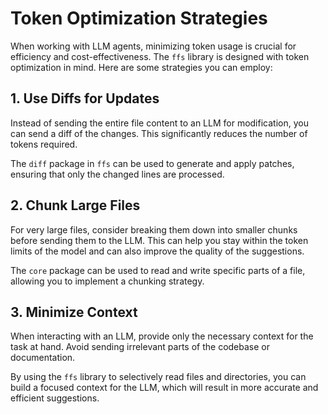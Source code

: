 # Token Optimization Strategies

When working with LLM agents, minimizing token usage is crucial for efficiency and cost-effectiveness. The `ffs` library is designed with token optimization in mind. Here are some strategies you can employ:

## 1. Use Diffs for Updates

Instead of sending the entire file content to an LLM for modification, you can send a diff of the changes. This significantly reduces the number of tokens required.

The `diff` package in `ffs` can be used to generate and apply patches, ensuring that only the changed lines are processed.

## 2. Chunk Large Files

For very large files, consider breaking them down into smaller chunks before sending them to the LLM. This can help you stay within the token limits of the model and can also improve the quality of the suggestions.

The `core` package can be used to read and write specific parts of a file, allowing you to implement a chunking strategy.

## 3. Minimize Context

When interacting with an LLM, provide only the necessary context for the task at hand. Avoid sending irrelevant parts of the codebase or documentation.

By using the `ffs` library to selectively read files and directories, you can build a focused context for the LLM, which will result in more accurate and efficient suggestions.
